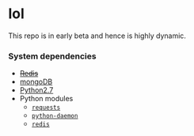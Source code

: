 # lol
This repo is in early beta and hence is highly dynamic.

### System dependencies

+ ~~[Redis](http://redis.io)~~
+ [mongoDB](https://www.mongodb.org)
+ [Python2.7](https://www.python.org/download/releases/2.7/)
+ Python modules
    + [`requests`](http://docs.python-requests.org/en/latest/)
    + [`python-daemon`](https://pypi.python.org/pypi/python-daemon/)
    + [`redis`](https://pypi.python.org/pypi/redis)
